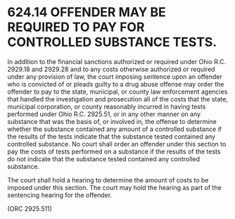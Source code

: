 624.14 OFFENDER MAY BE REQUIRED TO PAY FOR CONTROLLED SUBSTANCE TESTS.
======================================================================

In addition to the financial sanctions authorized or required under Ohio
R.C. 2929.18 and 2929.28 and to any costs otherwise authorized or
required under any provision of law, the court imposing sentence upon an
offender who is convicted of or pleads guilty to a drug abuse offense
may order the offender to pay to the state, municipal, or county law
enforcement agencies that handled the investigation and prosecution all
of the costs that the state, municipal corporation, or county reasonably
incurred in having tests performed under Ohio R.C. 2925.51, or in any
other manner on any substance that was the basis of, or involved in, the
offense to determine whether the substance contained any amount of a
controlled substance if the results of the tests indicate that the
substance tested contained any controlled substance. No court shall
order an offender under this section to pay the costs of tests performed
on a substance if the results of the tests do not indicate that the
substance tested contained any controlled substance.

The court shall hold a hearing to determine the amount of costs to be
imposed under this section. The court may hold the hearing as part of
the sentencing hearing for the offender.

(ORC 2925.511)
